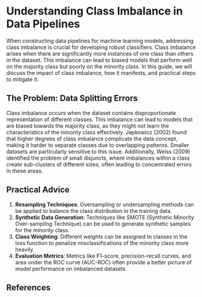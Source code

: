 # Understanding Class Imbalance in Data Pipelines

When constructing data pipelines for machine learning models, addressing class imbalance is crucial for developing robust classifiers. Class imbalance arises when there are significantly more instances of one class than others in the dataset. This imbalance can lead to biased models that perform well on the majority class but poorly on the minority class. In this guide, we will discuss the impact of class imbalance, how it manifests, and practical steps to mitigate it.

## The Problem: Data Splitting Errors

Class imbalance occurs when the dataset contains disproportionate representation of different classes. This imbalance can lead to models that are biased towards the majority class, as they might not learn the characteristics of the minority class effectively. Japkowicz (2002) found that higher degrees of class imbalance complicate the data concept, making it harder to separate classes due to overlapping patterns. Smaller datasets are particularly sensitive to this issue. Additionally, Weiss (2009) identified the problem of small disjuncts, where imbalances within a class create sub-clusters of different sizes, often leading to concentrated errors in these areas.

## Practical Advice

1. **Resampling Techniques**: Oversampling or undersampling methods can be applied to balance the class distribution in the training data.
2. **Synthetic Data Generation**: Techniques like SMOTE (Synthetic Minority Over-sampling Technique) can be used to generate synthetic samples for the minority class.
3. **Class Weighting**: Different weights can be assigned to classes in the loss function to penalize misclassifications of the minority class more heavily.
4. **Evaluation Metrics**: Metrics like F1-score, precision-recall curves, and area under the ROC curve (AUC-ROC) often provide a better picture of model performance on imbalanced datasets.

## References